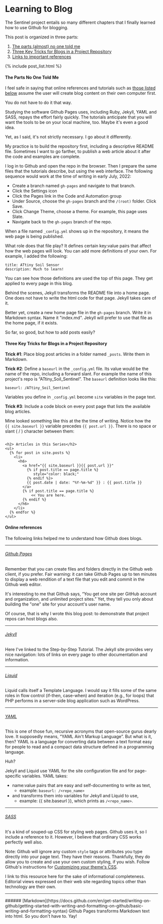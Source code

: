# Learning to Blog
The Sentinel project entails so many different chapters that I finally learned how to use Github for blogging.

This post is organized in three parts:

1. [The parts (almost) no one told me](#the-parts-no-one-told-me)
2. [Three Key Tricks for Blogs in a Project Repository](#three-key-tricks-for-blogs-in-a-project-repository)
3. [Links to important references](#online-references)

<!-- The following produces a list of posts -->
{% include post_list.html %}

#### The Parts No One Told Me

I feel safe in saying that online references and tutorials such as [those listed below](#online-references) assume the user will create blog content on their own computer first.

You do not have to do it that way.

Studying the software Github Pages uses, including Ruby, Jekyll, YAML and SASS, repays the effort fairly quickly. The tutorials anticipate that you will want the tools to be on your local machine, too. Maybe it's even a good idea. 

Yet, as I said, it's not strictly necessary. I go about it differently.

My practice is to build the repository first, including a descriptive README file. Sometimes I want to go farther, to publish a web article about it after the code and examples are complete. 

I log in to Github and open the repo in the browser. Then I prepare the same files that the tutorials describe, but using the web interface. The following sequence would work at the time of writing in early July, 2022:

* Create a branch named ```gh-pages``` and navigate to that branch.
* Click the Settings icon
* Click the Pages link in the Code and Automation group
* Under Source, choose the ```gh-pages``` branch and the ```/(root)``` folder. Click Save.
* Click Change Theme, choose a theme. For example, this page uses Slate.
* Navigate back to the ```gh-pages``` branch of the repo.

When a file named ```_config.yml``` shows up in the repository, it means the web page is being published.

What role does that file play?  It defines certain key:value pairs that affect how the web pages will look. You can add more definitions of your own. For example, I added the following:

```
title: ATtiny Soil Sensor
description: Much to learn!
```

You can see how those definitions are used the top of this page. They get applied to every page in this blog.

Behind the scenes, Jekyll transforms the README file into a home page. One does not have to write the html code for that page. Jekyll takes care of it.

Better yet, create a new home page file in the ```gh-pages``` branch. Write it in Markdown syntax. Name it "index.md". Jekyll will prefer to use that file as the home page, if it exists.

So far, so good, but how to add posts easily?

#### Three Key Tricks for Blogs in a Project Repository
**Trick #1**: Place blog post articles in a folder named ```_posts```. Write them in Markdown.

**Trick #2**: Define a ```baseurl``` in the ```_config.yml``` file. Its value would be the name of the repo, including a forward slant. For example the name of this project's repo is <span>&ldquo;ATtiny_Soil_Sentinel&rdquo;</span>. The ```baseurl``` definition looks like this:

```baseurl: /ATtiny_Soil_Sentinel```

Variables you define in ```_config.yml``` become ```site``` variables in the page text.

**Trick #3**: Include a code block on every post page that lists the available blog articles. 

<p>Mine looked something like this at the the time of writing. Notice how the <code>&lbrace;{&nbsp;site.baseurl&nbsp;}&rbrace;</code> variable precedes <code>&lbrace;{&nbsp;post.url&nbsp;}&rbrace;</code>. There is no space or slant ( &sol; ) character between them:</p>


<pre><code>
&lt;h2&gt; Articles in this Series&lt;/h2&gt;
&lt;ul&gt;
  &lbrace;% for post in site.posts %&rbrace;
    &lt;li&gt;
      &lt;h6&gt;
        &lt;a href="&lbrace;{ site.baseurl }&rbrace;&lbrace;{ post.url }&rbrace;"
          &lbrace;% if post.title == page.title %&rbrace;
             style="color: black;"
          &lbrace;% endif %&rbrace;&gt;
          &lbrace;{ post.date | date: "%Y-%m-%d" }&rbrace; : &lbrace;{ post.title }&rbrace;
        &lt;/a&gt;
        &lbrace;% if post.title == page.title %&rbrace;
          &nbsp; &lt;&lt; You are here.
        &lbrace;% endif %&rbrace;    
      &lt;/h6&gt;
    &lt;/li&gt;
  &lbrace;% endfor %&rbrace;
&lt;/ul&gt;
</code></pre>


#### Online references
The following links helped me to understand how Github does blogs.

<hr>

###### [Github Pages](https://pages.github.com/)
Remember that you can create files and folders directly in the Github web client, if you prefer. Fair warning: it can take Github Pages up to ten minutes to display a web rendition of a text file that you edit and commit in the Github web editor.

It's interesting to me that Github says, &ldquo;You get one site per GitHub account and organization,
and unlimited project sites.&rdquo; Yet, they tell you only about building the "one" site for your account's user name.

Of course, that is why I wrote this blog post: to demonstrate that project repos can host blogs also.

<hr>

###### [Jekyll](https://jekyllrb.com/docs/step-by-step/01-setup/)
Here I've linked to the Step-by-Step Tutorial. The Jekyll site provides very nice navigation: lots of links on every page to other documentation and information.

<hr>

###### [Liquid](https://shopify.github.io/liquid/)
Liquid calls itself a Template Language. I would say it fills some of the same roles in flow control (if-then, case-when) and iteration (e.g., for loops) that PHP performs in a server-side blog application such as WordPress.

<hr>

###### [YAML](https://yaml.org/spec/1.2.2/)
This is one of those fun, recursive acronyms that open-source gurus dearly love. It supposedly means, &ldquo;YAML Ain't Markup Language&rdquo;. But what is it, then? YAML is a language for converting data between a text format easy for people to read and a compact data structure defined in a programming language.

Huh?

Jekyll and Liquid use YAML for the site configuration file and for page-specific variables.  YAML takes:

* name:value pairs that are easy and self-documenting to write as text, 
    * example: ```baseurl: /<repo_name>```
* and transforms them into variables for Jekyll and Liquid to use,
    * example: <span>&lbrace;{ site.baseurl }&rbrace;</span>, which prints as ```/<repo_name>```.

<hr>

###### [SASS](https://sass-lang.com/)
It's a kind of souped-up CSS for styling web pages. Github uses it, so I include a reference to it. However, I believe that ordinary CSS works perfectly well also.

Note: Github will ignore any custom ```style``` tags or attributes you type directly into your page text. They have their reasons. Thankfully, they do allow you to create and use your own custom styling, if you wish. Follow Github's instructions for [Customizing your theme's CSS](https://docs.github.com/en/pages/setting-up-a-github-pages-site-with-jekyll/adding-a-theme-to-your-github-pages-site-using-jekyll#customizing-your-themes-css).

I link to this resource here for the sake of informational completeness. Editorial views expressed on their web site regarding topics other than technology are their own.

<hr>
###### [Markdown](https://docs.github.com/en/get-started/writing-on-github/getting-started-with-writing-and-formatting-on-github/basic-writing-and-formatting-syntax)
Github Pages transforms Markdown text into html. So you don't have to. Yay!
